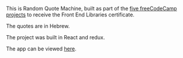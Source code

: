 This is Random Quote Machine, built as part of the [five freeCodeCamp projects](https://www.freecodecamp.org/learn/front-end-libraries/front-end-libraries-projects/) to receive the Front End Libraries certificate.

The quotes are in Hebrew.

The project was built in React and redux.

The app can be viewed [here](https://yitzhak-bloy.github.io/Random-Quote-Machine/).
